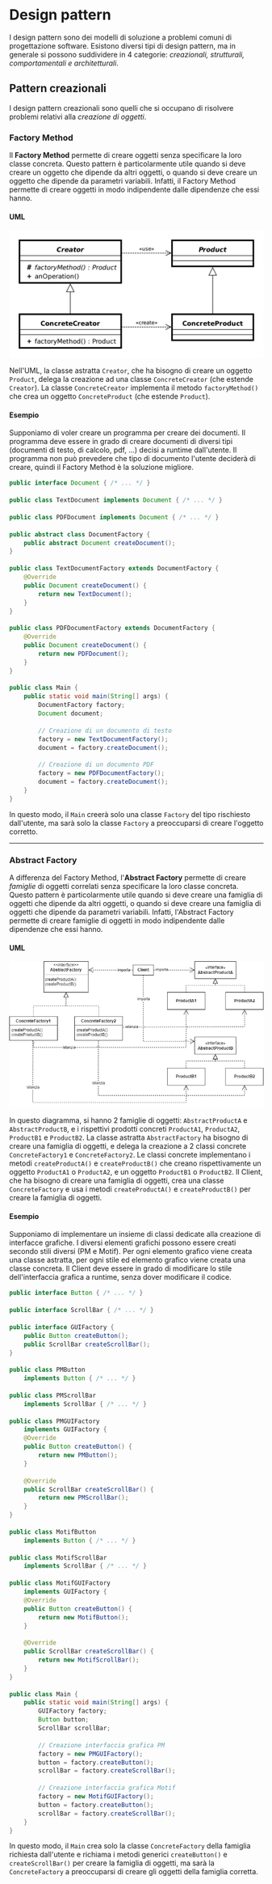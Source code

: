 <!-- _class: due -->

# Design pattern

I design pattern sono dei modelli di soluzione a problemi comuni di progettazione software. Esistono diversi tipi di design pattern, ma in generale si possono suddividere in 4 categorie: _creazionali, strutturali, comportamentali e architetturali_.

## Pattern creazionali

I design pattern creazionali sono quelli che si occupano di risolvere problemi relativi alla _creazione di oggetti_.

### Factory Method

Il **Factory Method** permette di creare oggetti senza specificare la loro classe concreta. Questo pattern è particolarmente utile quando si deve creare un oggetto che dipende da altri oggetti, o quando si deve creare un oggetto che dipende da parametri variabili. Infatti, il Factory Method permette di creare oggetti in modo indipendente dalle dipendenze che essi hanno.

#### UML

![](./immagini/factory-method.png)

Nell'UML, la classe astratta `Creator`, che ha bisogno di creare un oggetto `Product`, delega la creazione ad una classe `ConcreteCreator` (che estende `Creator`). La classe `ConcreteCreator` implementa il metodo `factoryMethod()` che crea un oggetto `ConcreteProduct` (che estende `Product`).

#### Esempio

Supponiamo di voler creare un programma per creare dei documenti. Il programma deve essere in grado di creare documenti di diversi tipi (documenti di testo, di calcolo, pdf, ...) decisi a runtime dall'utente. Il programma non può prevedere che tipo di documento l'utente deciderà di creare, quindi il Factory Method è la soluzione migliore.

```java
public interface Document { /* ... */ }

public class TextDocument implements Document { /* ... */ }

public class PDFDocument implements Document { /* ... */ }

public abstract class DocumentFactory {
    public abstract Document createDocument();
}

public class TextDocumentFactory extends DocumentFactory {
    @Override
    public Document createDocument() {
        return new TextDocument();
    }
}

public class PDFDocumentFactory extends DocumentFactory {
    @Override
    public Document createDocument() {
        return new PDFDocument();
    }
}

public class Main {
    public static void main(String[] args) {
        DocumentFactory factory;
        Document document;

        // Creazione di un documento di testo
        factory = new TextDocumentFactory();
        document = factory.createDocument();

        // Creazione di un documento PDF
        factory = new PDFDocumentFactory();
        document = factory.createDocument();
    }
}
```

In questo modo, il `Main` creerà solo una classe `Factory` del tipo rischiesto dall'utente, ma sarà solo la classe `Factory` a preoccuparsi di creare l'oggetto corretto.

---

### Abstract Factory

A differenza del Factory Method, l'**Abstract Factory** permette di creare _famiglie_ di oggetti correlati senza specificare la loro classe concreta. Questo pattern è particolarmente utile quando si deve creare una famiglia di oggetti che dipende da altri oggetti, o quando si deve creare una famiglia di oggetti che dipende da parametri variabili. Infatti, l'Abstract Factory permette di creare famiglie di oggetti in modo indipendente dalle dipendenze che essi hanno.

#### UML

![](./immagini/abstract-factory.png)

In questo diagramma, si hanno 2 famiglie di oggetti: `AbstractProductA` e `AbstractProductB`, e i rispettivi prodotti concreti `ProductA1`, `ProductA2`, `ProductB1` e `ProductB2`. La classe astratta `AbstractFactory` ha bisogno di creare una famiglia di oggetti, e delega la creazione a 2 classi concrete `ConcreteFactory1` e `ConcreteFactory2`. Le classi concrete implementano i metodi `createProductA()` e `createProductB()` che creano rispettivamente un oggetto `ProductA1` o `ProductA2`, e un oggetto `ProductB1` o `ProductB2`. Il Client, che ha bisogno di creare una famiglia di oggetti, crea una classe `ConcreteFactory` e usa i metodi `createProductA()` e `createProductB()` per creare la famiglia di oggetti.

#### Esempio

Supponiamo di implementare un insieme di classi dedicate alla creazione di interfacce grafiche. I diversi elementi grafichi possono essere creati secondo stili diversi (PM e Motif). Per ogni elemento grafico viene creata una classe astratta, per ogni stile ed elemento grafico viene creata una classe concreta. Il Client deve essere in grado di modificare lo stile dell'interfaccia grafica a runtime, senza dover modificare il codice.

```java
public interface Button { /* ... */ }

public interface ScrollBar { /* ... */ }

public interface GUIFactory {
    public Button createButton();
    public ScrollBar createScrollBar();
}

public class PMButton 
    implements Button { /* ... */ }

public class PMScrollBar 
    implements ScrollBar { /* ... */ }

public class PMGUIFactory 
    implements GUIFactory {
    @Override
    public Button createButton() {
        return new PMButton();
    }

    @Override
    public ScrollBar createScrollBar() {
        return new PMScrollBar();
    }
}

public class MotifButton 
    implements Button { /* ... */ }

public class MotifScrollBar 
    implements ScrollBar { /* ... */ }

public class MotifGUIFactory 
    implements GUIFactory {
    @Override
    public Button createButton() {
        return new MotifButton();
    }

    @Override
    public ScrollBar createScrollBar() {
        return new MotifScrollBar();
    }
}

public class Main {
    public static void main(String[] args) {
        GUIFactory factory;
        Button button;
        ScrollBar scrollBar;

        // Creazione interfaccia grafica PM
        factory = new PMGUIFactory();
        button = factory.createButton();
        scrollBar = factory.createScrollBar();

        // Creazione interfaccia grafica Motif
        factory = new MotifGUIFactory();
        button = factory.createButton();
        scrollBar = factory.createScrollBar();
    }
}
```

In questo modo, il `Main` crea solo la classe `ConcreteFactory` della famiglia richiesta dall'utente e richiama i metodi generici `createButton()` e `createScrollBar()` per creare la famiglia di oggetti, ma sarà la `ConcreteFactory` a preoccuparsi di creare gli oggetti della famiglia corretta.
